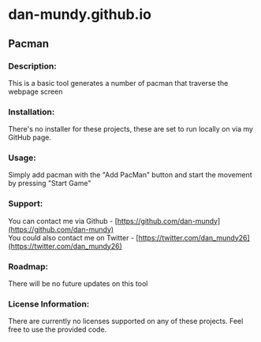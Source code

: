 # dan-mundy.github.io
## Pacman  
### Description:  
This is a basic tool generates a number of pacman that traverse the webpage screen  

### Installation:
There's no installer for these projects, these are set to run locally on via my GitHub page.  

### Usage:  
Simply add pacman with the "Add PacMan" button and start the movement by pressing "Start Game"

### Support:
You can contact me via Github - [https://github.com/dan-mundy](https://github.com/dan-mundy)  
You could also contact me on Twitter - [https://twitter.com/dan_mundy26](https://twitter.com/dan_mundy26)  

### Roadmap:
There will be no future updates on this tool

### License Information:
There are currently no licenses supported on any of these projects. Feel free to use the provided code.  
